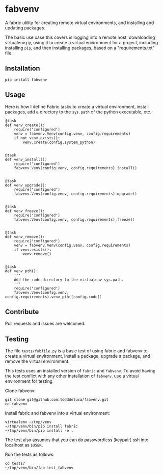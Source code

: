 # fabvenv

A fabric utility for creating remote virtual environments, and installing and
updating packages.

The basic use case this covers is logging into a remote host, downloading
virtualenv.py, using it to create a virtual environment for a project,
including installing `pip`, and then installing packages, based on a
"requirements.txt" file.

## Installation

```
pip install fabvenv
```

## Usage

Here is how I define Fabric tasks to create a virtual environment, install
packages, add a directory to the `sys.path` of the python executable, etc.:

```
@task
def venv_create():
    require('configured')
    venv = fabvenv.Venv(config.venv, config.requirements)
    if not venv.exists():
        venv.create(config.system_python)


@task
def venv_install():
    require('configured')
    fabvenv.Venv(config.venv, config.requirements).install()


@task
def venv_upgrade():
    require('configured')
    fabvenv.Venv(config.venv, config.requirements).upgrade()


@task
def venv_freeze():
    require('configured')
    fabvenv.Venv(config.venv, config.requirements).freeze()


@task
def venv_remove():
    require('configured')
    venv = fabvenv.Venv(config.venv, config.requirements)
    if venv.exists():
        venv.remove()


@task
def venv_pth():
    '''
    Add the code directory to the virtualenv sys.path.
    '''
    require('configured')
    fabvenv.Venv(config.venv, config.requirements).venv_pth([config.code])
```

## Contribute

Pull requests and issues are welcomed.

## Testing

The file `tests/fabfile.py` is a basic test of using fabric and fabvenv to
create a virtual environment, install a package, upgrade a package, and remove
the virtual environment.

This tests uses an installed version of `fabric` and `fabvenv`.  To avoid
having the test conflict with any other installation of `fabvenv`, use a
virtual environment for testing.

Clone fabvenv:

    git clone git@github.com:todddeluca/fabvenv.git
    cd fabvenv

Install fabric and fabvenv into a virtual environment:

    virtualenv ~/tmp/venv
    ~/tmp/venv/bin/pip install fabric
    ~/tmp/venv/bin/pip install -e .

The test also assumes that you can do passwordless (keypair) ssh into localhost
as `$USER`.

Run the tests as follows:

    cd tests/
    ~/tmp/venv/bin/fab test_fabvenv


